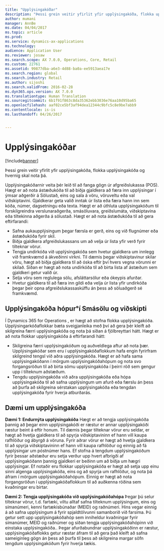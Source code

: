 ```yaml
---
title: "Upplýsingakóðar"
description: "Þessi grein veitir yfirlit yfir upplýsingakóða, flokka upplýsingakóða og hvernig skal nota þá."
author: mumani
manager: AnnBe
ms.date: 04/04/2017
ms.topic: article
ms.prod: 
ms.service: dynamics-ax-applications
ms.technology: 
audience: Application User
ms.reviewer: josaw
ms.search.scope: AX 7.0.0, Operations, Core, Retail
ms.custom: 22761
ms.assetid: 99877dba-a6e3-4d88-ba0a-ee5913aea17e
ms.search.region: global
ms.search.industry: Retail
ms.author: sijoshi
ms.search.validFrom: 2016-02-28
ms.dyn365.ops.version: AX 7.0.0
ms.translationtype: Human Translation
ms.sourcegitcommit: 6b1f91f863c8da35362ebb3036e76aa10d95ba65
ms.openlocfilehash: aaf02ce5bf3af94dea12344c9bfc5c8e9be7abb9
ms.contentlocale: is-is
ms.lasthandoff: 04/26/2017


---
```


# <a name="info-codes"></a>Upplýsingakóðar

[!include[banner](includes/banner.md)]


Þessi grein veitir yfirlit yfir upplýsingakóða, flokka upplýsingakóða og hvernig skal nota þá.

Upplýsingakóðarnir veita þér leið til að fanga gögn úr afgreiðslukassa (POS). Hægt er að nota ástæðukóða til að biðja gjaldkera að færa inn upplýsingar í ýmsar aðgerðir á Sölustað, eins og sala á vöru, vöruveltu eða val viðskiptavini. Gjaldkerar geta valið inntak úr lista eða færa hann inn sem kóða, númer, dagsetningu eða texta. Hægt er að úthluta upplýsingakóðum til forskilgreindra verslunaraðgerða, smásöluvara, greiðslumáta, viðskiptavina eða tiltekinna aðgerða á sölustað. Hægt er að nota ástæðukóða til að gera eftirfarandi:
-   Safna aukaupplýsingum þegar færsla er gerð, eins og við flugnúmer eða ástæðukóða fyrir skil.
-   Biðja gjaldkera afgreiðslukassans um að velja úr lista yfir verð fyrir tilteknar vörur.
-   Tengja undirkóða við upplýsingakóða sem hvetur gjaldkera um innlegg við framkvæmd á ákveðinni virkni. Til dæmis þegar viðskiptavinur skilar vöru, hægt að biðja gjaldkera til að óska eftir því hvers vegna vörunni er skilað. Síðan er hægt að nota undirkóða til að birta lista af ástæðum sem gjaldkeri getur valið úr.
-   Selja vöru sem reglulega sölu, afsláttarsölur eða ókeypis afurðar.
-   Hvetur gjaldkera til að færa inn gildi eða velja úr lista yfir undirkóða þegar þeir opna afgreiðslukassaskúffu án þess að söluaðgerð sé framkvæmd.

## <a name="info-codes-group-in-retail-and-commerce"></a>Upplýsingakóða hópur°í Smásölu og viðskipti
Í Dynamics 365 for Operations  , er hægt að stofna flokka upplýsingakóða. Upplýsingarkóðaflokkar bæta sveigjanleika með því að gera þér kleift að skilgreina færri upplýsingakóða og nota þá síðan á fjölbreyttari hátt. Hægt er að nota flokkar upplýsingakóða á eftirfarandi hátt:
-   Skilgreina færri upplýsingakóðum og auðveldlega aftur að nota þær. Upplýsingakóðar sem eru í upplýsingakóðaflokkum hafa engin fyrirfram skilgreind tengsl við aðra upplýsingakóða. Hægt er að hafa sama upplýsingakóðann í mörgum upplýsingakóðahópum og nota svo forgangsröðun til að birta sömu upplýsingakóða í þeirri röð sem gengur upp í tilteknum aðstæðum.
-   Tengdu upplýsingakóða við aðra upplýsingakóða eða hópa upplýsingakóða til að safna upplýsingum um afurð eða færslu án þess að þurfa að skilgreina sérstakan upplýsingakóða eða tengdan upplýsingakóða fyrir hverja atburðarás.

## <a name="info-code-examples"></a>Dæmi um upplýsingakóða
**Dæmi 1: Endurnýta upplýsingakóða** Hægt er að tengja upplýsingakóða þannig að þegar einn upplýsingakóði er ræstur er annar upplýsingakóði ræstur beint á eftir honum. Til dæmis þegar tilteknar vörur eru seldar, er hægt að hvetja gjaldkera til að spyrja viðskiptavininn ef hann vill kaupa rafhlöður og ábyrgð á vöruna. Fyrir aðrar vörur er hægt að hvetja gjaldkera til að spyrja viðskiptavininn ef hann vill kaupa rafhlöður og einnig að fá upplýsingar um póstnúmer hans. Ef stofna á tengdum upplýsingakóðum fyrir þessar aðstæður eru setja verður upp hvert afbrigði af upplýsingakóðann þannig gjaldkeri er beðinn um að biðja um hægri upplýsingar. Ef notaðir eru flokkar upplýsingakóða er hægt að setja upp einu sinni algenga upplýsingakóða, eins og að spyrja um rafhlöður, og nota þá áfram í mörgum upplýsingakóðahópum. Einnig er hægt að nota forgangsröðun í upplýsingakóðaflokkum til að auðkenna röðina sem kvaðningar eru birtar.


**Dæmi 2: Tengja upplýsingakóða við upplýsingakóðahópa** Þegar þú selur tilteknar vörur, t.d. fartæki, viltu alltaf safna tilteknum upplýsingum, eins og símanúmeri, kenni fartækisbúnaðar (MEID) og raðnúmeri. Hins vegar einnig á að safna upplýsingum á fyrir spjaldtölvunni samanborið við farsíma. Þú getur sett upp upplýsingakóðahóp sem inniheldur kvaðningar fyrir símanúmer, MEID og raðnúmer og síðan tengja upplýsingakóðahópinn við einstaka upplýsingakóða.. Þegar afurðabundnar upplýsingakóðinn er ræstur, upplýsingakóðaflokks getur ræstar áfram til að gera það kleift að safna sameiginleg gögn án þess að þurfa til þess að skilgreina margar söfn tengdum upplýsingakóðum fyrir hverja tækis.

 



